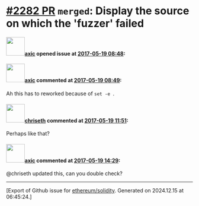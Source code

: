 # [\#2282 PR](https://github.com/ethereum/solidity/pull/2282) `merged`: Display the source on which the 'fuzzer' failed

#### <img src="https://avatars.githubusercontent.com/u/20340?v=4" width="50">[axic](https://github.com/axic) opened issue at [2017-05-19 08:48](https://github.com/ethereum/solidity/pull/2282):



#### <img src="https://avatars.githubusercontent.com/u/20340?v=4" width="50">[axic](https://github.com/axic) commented at [2017-05-19 08:49](https://github.com/ethereum/solidity/pull/2282#issuecomment-302646575):

Ah this has to reworked because of `set -e `.

#### <img src="https://avatars.githubusercontent.com/u/9073706?v=4" width="50">[chriseth](https://github.com/chriseth) commented at [2017-05-19 11:51](https://github.com/ethereum/solidity/pull/2282#issuecomment-302682586):

Perhaps like that?

#### <img src="https://avatars.githubusercontent.com/u/20340?v=4" width="50">[axic](https://github.com/axic) commented at [2017-05-19 14:29](https://github.com/ethereum/solidity/pull/2282#issuecomment-302718184):

@chriseth updated this, can you double check?


-------------------------------------------------------------------------------



[Export of Github issue for [ethereum/solidity](https://github.com/ethereum/solidity). Generated on 2024.12.15 at 06:45:24.]
